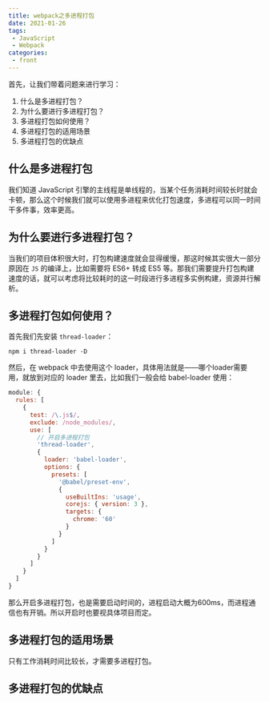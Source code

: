 ```yaml
---
title: webpack之多进程打包
date: 2021-01-26
tags:
 - JavaScript
 - Webpack
categories:
 - front
---
```

首先，让我们带着问题来进行学习：
1. 什么是多进程打包？
2. 为什么要进行多进程打包？
3. 多进程打包如何使用？
4. 多进程打包的适用场景
5. 多进程打包的优缺点

## 什么是多进程打包
我们知道 JavaScript 引擎的主线程是单线程的，当某个任务消耗时间较长时就会卡顿，那么这个时候我们就可以使用多进程来优化打包速度，多进程可以同一时间干多件事，效率更高。

## 为什么要进行多进程打包？
当我们的项目体积很大时，打包构建速度就会显得缓慢，那这时候其实很大一部分原因在 `JS` 的编译上，比如需要将 ES6+ 转成 ES5 等。那我们需要提升打包构建速度的话，就可以考虑将比较耗时的这一时段进行多进程多实例构建，资源并行解析。

## 多进程打包如何使用？
首先我们先安装 `thread-loader`：
```shell
npm i thread-loader -D
```
然后，在 webpack 中去使用这个 loader，具体用法就是——哪个loader需要用，就放到对应的 loader 里去，比如我们一般会给 babel-loader 使用：
```js
module: {
  rules: [
    {
      test: /\.js$/,
      exclude: /node_modules/,
      use: [
        // 开启多进程打包
        'thread-loader',
        {
          loader: 'babel-loader',
          options: {
            presets: [
              '@babel/preset-env',
              {
                useBuiltIns: 'usage',
                corejs: { version: 3 },
                targets: {
                  chrome: '60'
                }
              }
            ]
          }
        }
      ]
    }
  ]
}
```

那么开启多进程打包，也是需要启动时间的，进程启动大概为600ms，而进程通信也有开销。所以开启时也要视具体项目而定。

## 多进程打包的适用场景
只有工作消耗时间比较长，才需要多进程打包。

## 多进程打包的优缺点